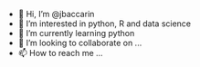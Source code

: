 - 👋 Hi, I’m @jbaccarin
- 👀 I’m interested in python, R and data science
- 🌱 I’m currently learning python
- 💞️ I’m looking to collaborate on ...
- 📫 How to reach me ...

<!---
jbaccarin/jbaccarin is a ✨ special ✨ repository because its `README.md` (this file) appears on your GitHub profile.
You can click the Preview link to take a look at your changes.
--->
